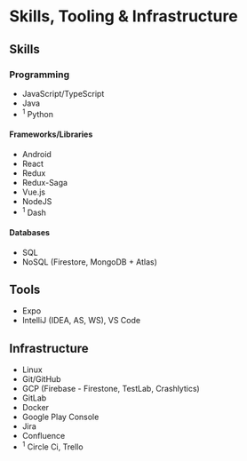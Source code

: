 # Skills, Tooling & Infrastructure
## Skills
### Programming
- JavaScript/TypeScript
- Java
-  <sup>1</sup> Python
#### Frameworks/Libraries
- Android
- React
- Redux
- Redux-Saga
- Vue.js
- NodeJS
- <sup>1</sup> Dash
#### Databases
- SQL
- NoSQL (Firestore, MongoDB + Atlas)
## Tools
- Expo
- IntelliJ (IDEA, AS, WS), VS Code
## Infrastructure
- Linux
- Git/GitHub
- GCP (Firebase - Firestone, TestLab, Crashlytics)
- GitLab
- Docker
- Google Play Console
- Jira
- Confluence
- <sup>1</sup> Circle Ci, Trello

